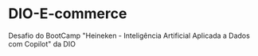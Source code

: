 # DIO-E-commerce
Desafio do BootCamp "Heineken - Inteligência Artificial Aplicada a Dados com Copilot" da DIO 
